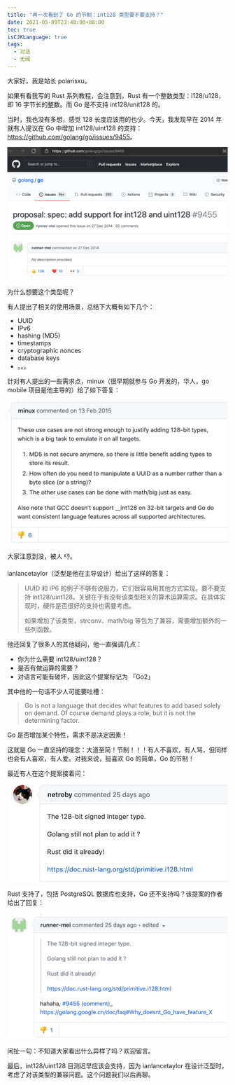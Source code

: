 ```yaml
---
title: "再一次看到了 Go 的节制：int128 类型要不要支持？"
date: 2021-05-09T23:40:00+08:00
toc: true
isCJKLanguage: true
tags: 
  - 对话
  - 无闻
---
```


大家好，我是站长 polarisxu。

如果有看我写的 Rust 系列教程，会注意到，Rust 有一个整数类型：i128/u128，即 16 字节长的整数。而 Go 是不支持 int128/unit128 的。

当时，我也没有多想，感觉 128 长度应该用的也少。今天，我发现早在 2014 年就有人提议在 Go 中增加 int128/uint128 的支持：<https://github.com/golang/go/issues/9455>。

![](imgs/int128-01.png)

为什么想要这个类型呢？

有人提出了相关的使用场景，总结下大概有如下几个：

-  UUID
- IPv6
- hashing (MD5)
- timestamps
- cryptographic nonces
- database keys
- 。。。

针对有人提出的一些需求点，minux（很早期就参与 Go 开发的，华人，go mobile 项目是他主导的）给了如下答复：

![](imgs/int128-02.png)

大家注意到没，被人 👎。

ianlancetaylor（泛型是他在主导设计）给出了这样的答复：

> UUID 和 IP6 的例子不够有说服力，它们很容易用其他方式实现。要不要支持 int128/uint128，关键在于有没有该类型相关的算术运算需求。在具体实现时，硬件是否很好的支持也需要考虑。
>
> 如果增加了该类型，strconv、math/big 等包为了兼容，需要增加额外的一些列函数。

他还回复了很多人的其他疑问，他一直强调几点：

- 你为什么需要 int128/uint128？
- 是否有做运算的需要？
- 对语言可能有破坏，因此这个提案标记为 「Go2」

其中他的一句话不少人可能要吐槽：

> Go is not a language that decides what features to add based solely on demand. Of course demand plays a role, but it is not the determining factor.

Go 是否增加某个特性，需求不是决定因素！

这就是 Go 一直坚持的理念：大道至简！节制！！！有人不喜欢，有人骂，但同样也会有人喜欢，有人爱。对我来说，挺喜欢 Go 的简单，Go 的节制！

最近有人在这个提案接着问：

![](imgs/int128-03.png)

Rust 支持了，包括 PostgreSQL 数据库也支持，Go 还不支持吗？该提案的作者给出了回复：

![](imgs/int128-04.png)

闲扯一句：不知道大家看出什么异样了吗？欢迎留言。

最后，int128/uint128 目测迟早应该会支持，因为 ianlancetaylor 在设计泛型时，考虑了对该类型的兼容问题。这个问题我们以后再聊。